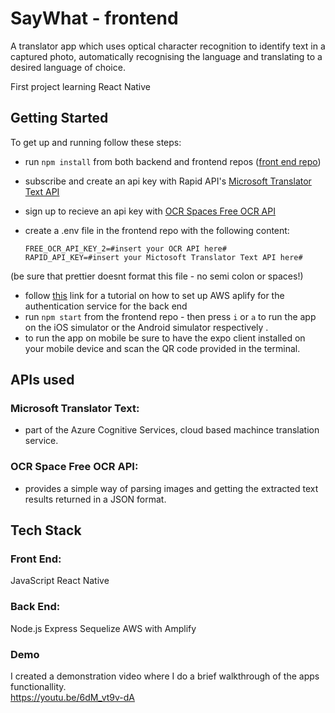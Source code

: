 # SayWhat - frontend
A translator app which uses optical character recognition to identify text in a captured photo, automatically recognising the language and translating to a desired language of choice. 

First project learning React Native

## Getting Started
To get up and running follow these steps: 
* run `npm install` from both backend and frontend repos (<a href="https://github.com/Mr-Richards/SayWhat-Frontend" target="_blank" rel="noreferrer">front end repo<a />) 
* subscribe and create an api key with Rapid API's <a href="https://rapidapi.com/microsoft-azure-org-microsoft-cognitive-services/api/microsoft-translator-text/" target="_blank" rel="noreferrer">Microsoft Translator Text API <a /> 
* sign up to recieve an api key with <a href="https://ocr.space/ocrapi" target="_blank" rel="noreferrer">OCR Spaces Free OCR API <a />
* create a .env file in the frontend repo with the following content:
  
      FREE_OCR_API_KEY_2=#insert your OCR API here#
      RAPID_API_KEY=#insert your Mictosoft Translator Text API here#

(be sure that prettier doesnt format this file - no semi colon or spaces!)
  
* follow <a href="" target="_blank" rel="noreferrer">this<a /> link for a tutorial on how to set up AWS aplify for the authentication service for the back end
* run `npm start` from the frontend repo - then press `i` or `a` to run the app on the iOS simulator or the Android simulator respectively .
* to run the app on mobile be sure to have the expo client installed on your mobile device and scan the QR code provided in the terminal.

## APIs used
### Microsoft Translator Text:
  * part of the Azure Cognitive Services, cloud based machince translation service.
  
### OCR Space Free OCR API:
  * provides a simple way of parsing images and getting the extracted text results returned in a JSON format.
  
  
## Tech Stack
### Front End:
JavaScript
React Native

### Back End:
Node.js
Express 
Sequelize
AWS with Amplify 

### Demo
I created a demonstration video where I do a brief walkthrough of the apps functionallity. <br />
https://youtu.be/6dM_vt9v-dA
